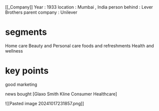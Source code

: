 [[_Company]]
Year : 1933
location : Mumbai , India
person behind : Lever Brothers
parent company : Unilever

# segments
Home care
Beauty and Personal care
foods and refreshments
Health and wellness

# key points 
good marketing 

news
bought [Glaxo Smith Kline Consumer Healthcare]

![[Pasted image 20241017231857.png]]